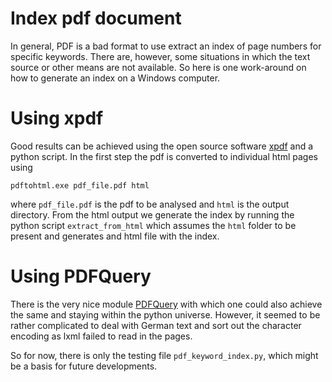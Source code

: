 # Index pdf document

In general, PDF is a bad format to use extract an index of page numbers for specific keywords.
There are, however, some situations in which the text source or other means are not available.
So here is one work-around on how to generate an index on a Windows computer.

# Using xpdf

Good results can be achieved using the open source software [xpdf](http://www.foolabs.com/xpdf/download.html) and a python script.
In the first step the pdf is converted to individual html pages using

    pdftohtml.exe pdf_file.pdf html
    
where `pdf_file.pdf` is the pdf to be analysed and `html` is the output directory.
From the html output we generate the index by running the python script `extract_from_html` which assumes the `html` folder to be present and generates and html file with the index.

# Using PDFQuery

There is the very nice module [PDFQuery](https://github.com/jcushman/pdfquery) with which one could also achieve the same and staying within the python universe.
However, it seemed to be rather complicated to deal with German text and sort out the character encoding as lxml failed to read in the pages.

So for now, there is only the testing file `pdf_keyword_index.py`, which might be a basis for future developments.

